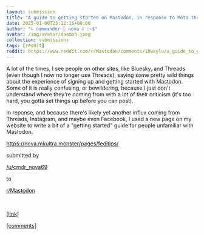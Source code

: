 ```yaml
---
layout: submission
title: "A guide to getting started on Mastodon, in response to Meta throwing accountability and moderation in the trash"
date: 2025-01-08T23:12:15+00:00
author: "⸸ commander ░ nova ⸸ :~$"
avatar: /img/avatar/daemon.jpeg
collection: submissions
tags: [reddit]
reddit: https://www.reddit.com/r/Mastodon/comments/1hwxylu/a_guide_to_getting_started_on_mastodon_in/
---
```


<p><div class="md">
<p>A lot of the times, I see people on other sites, like Bluesky, and Threads (even though I now no longer use Threads), saying some pretty wild things about the experience of signing up and getting started with Mastodon. Some of it is really confusing, or bewildering, because I just don't understand where they're coming from with a lot of their criticism (it's too hard, you gotta set things up before you can post).</p> <p>In reponse, and because there's likely yet another influx coming from Threads, Instagram, and maybe even Facebook, I used a new page on my website to write a bit of a "getting started" guide for people unfamiliar with Mastodon.</p> <p><a href="https://nova.mkultra.monster/pages/feditips/" target="_blank">https://nova.mkultra.monster/pages/feditips/</a></p> </div></p><p></p><p><!-- SC_ON --></p><p>submitted by</p><p><a href="https://www.reddit.com/user/cmdr_nova69" target="_blank"> /u/cmdr_nova69 </a></p><p>to</p><p><a href="https://www.reddit.com/r/Mastodon/" target="_blank"> r/Mastodon </a></p><p></p><p><br></p><p></p><p><span><a href="https://www.reddit.com/r/Mastodon/comments/1hwxylu/a_guide_to_getting_started_on_mastodon_in/" target="_blank">[link]</a></span></p><p></p><p><span><a href="https://www.reddit.com/r/Mastodon/comments/1hwxylu/a_guide_to_getting_started_on_mastodon_in/" target="_blank">[comments]</a></span></p>
